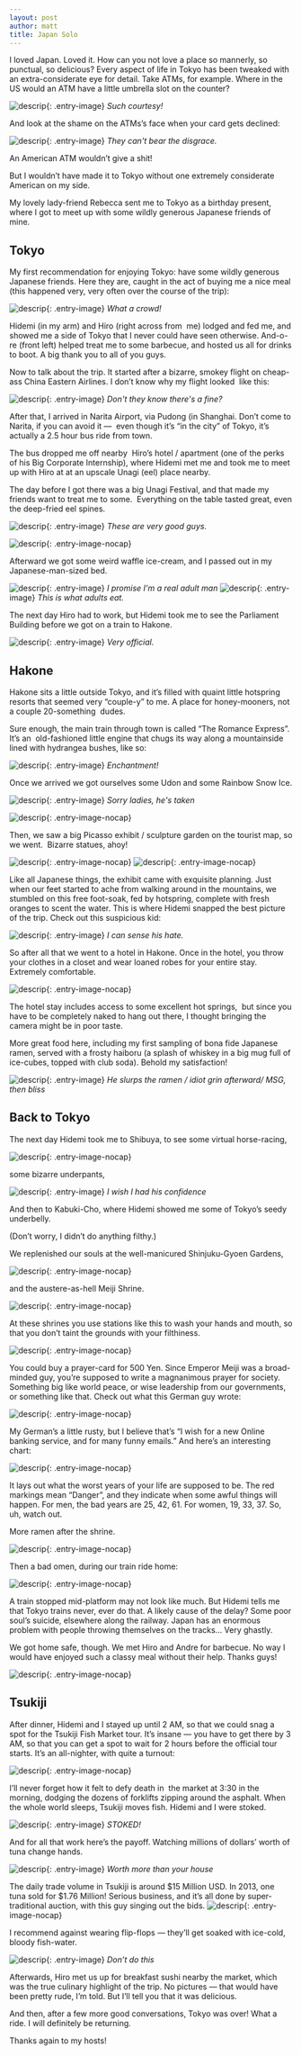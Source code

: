```yaml
---
layout: post
author: matt
title: Japan Solo
---
```


I loved Japan. Loved it. How can you not love a place so mannerly, so punctual, so delicious? Every aspect of life in Tokyo has been tweaked with an extra-considerate eye for detail.
Take ATMs, for example. Where in the US would an ATM have a little umbrella slot on the counter?

![descrip](/assets/images/travel-pics/Japan-first/JapanSolo-pic1.jpg){: .entry-image}
*Such courtesy!*

And look at the shame on the ATMs’s face when your card gets declined:

![descrip](/assets/images/travel-pics/Japan-first/JapanSolo-pic2.jpg){: .entry-image}
*They can't bear the disgrace.*

An American ATM wouldn’t give a shit!

But I wouldn’t have made it to Tokyo without one extremely considerate American on my side.

My lovely lady-friend Rebecca sent me to Tokyo as a birthday present, where I got to meet up with some wildly generous Japanese friends of mine. 

## Tokyo

My first recommendation for enjoying Tokyo: have some wildly generous Japanese friends. Here they are, caught in the act of buying me a nice meal (this happened very, very often over the course of the trip):

![descrip](/assets/images/travel-pics/Japan-first/JapanSolo-pic3.jpg){: .entry-image}
*What a crowd!*

Hidemi (in my arm) and Hiro (right across from  me) lodged and fed me, and showed me a side of Tokyo that I never could have seen otherwise. And-o-re (front left) helped treat me to some barbecue, and hosted us all for drinks to boot. A big thank you to all of you guys.

Now to talk about the trip. It started after a bizarre, smokey flight on cheap-ass China Eastern Airlines. I don’t know why my flight looked  like this:

![descrip](/assets/images/travel-pics/Japan-first/JapanSolo-pic4.jpg){: .entry-image}
*Don't they know there's a fine?*

After that, I arrived in Narita Airport, via Pudong (in Shanghai. Don’t come to Narita, if you can avoid it —  even though it’s “in the city” of Tokyo, it’s actually a 2.5 hour bus ride from town.

The bus dropped me off nearby  Hiro’s hotel / apartment (one of the perks of his Big Corporate Internship), where Hidemi met me and took me to meet up with Hiro at at an upscale Unagi (eel) place nearby.

The day before I got there was a big Unagi Festival, and that made my friends want to treat me to some.  Everything on the table tasted great, even the deep-fried eel spines.

![descrip](/assets/images/travel-pics/Japan-first/JapanSolo-pic5.jpg){: .entry-image}
*These are very good guys.*

![descrip](/assets/images/travel-pics/Japan-first/JapanSolo-pic6.jpg){: .entry-image-nocap}

Afterward we got some weird waffle ice-cream, and I passed out in my Japanese-man-sized bed.

![descrip](/assets/images/travel-pics/Japan-first/JapanSolo-pic8.jpg){: .entry-image}
*I promise I'm a real adult man*
![descrip](/assets/images/travel-pics/Japan-first/JapanSolo-pic7.jpg){: .entry-image}
*This is what adults eat.*


The next day Hiro had to work, but Hidemi took me to see the Parliament Building before we got on a train to Hakone.

![descrip](/assets/images/travel-pics/Japan-first/JapanSolo-pic9.jpg){: .entry-image}
*Very official.*

## Hakone

Hakone sits a little outside Tokyo, and it’s filled with quaint little hotspring resorts that seemed very “couple-y” to me. A place for honey-mooners, not a couple 20-something  dudes.

Sure enough, the main train through town is called “The Romance Express”. It’s an  old-fashioned little engine that chugs its way along a mountainside lined with hydrangea bushes, like so:

![descrip](/assets/images/travel-pics/Japan-first/JapanSolo-pic10.jpg){: .entry-image}
*Enchantment!*

Once we arrived we got ourselves some Udon and some Rainbow Snow Ice.

![descrip](/assets/images/travel-pics/Japan-first/JapanSolo-pic11.jpg){: .entry-image}
*Sorry ladies, he's taken*

![descrip](/assets/images/travel-pics/Japan-first/JapanSolo-pic12.jpg){: .entry-image-nocap}

Then, we saw a big Picasso exhibit / sculpture garden on the tourist map, so we went.  Bizarre statues, ahoy!

![descrip](/assets/images/travel-pics/Japan-first/JapanSolo-pic13.jpg){: .entry-image-nocap}
![descrip](/assets/images/travel-pics/Japan-first/JapanSolo-pic14.jpg){: .entry-image-nocap}

Like all Japanese things, the exhibit came with exquisite planning. Just when our feet started to ache from walking around in the mountains, we stumbled on this free foot-soak, fed by hotspring, complete with fresh oranges to scent the water. This is where Hidemi snapped the best picture of the trip. Check out this suspicious kid:

![descrip](/assets/images/travel-pics/Japan-first/JapanSolo-pic15.jpg){: .entry-image}
*I can sense his hate.*

So after all that we went to a hotel in Hakone. Once in the hotel, you throw your clothes in a closet and wear loaned robes for your entire stay. Extremely comfortable.

![descrip](/assets/images/travel-pics/Japan-first/JapanSolo-pic16.jpg){: .entry-image-nocap}

The hotel stay includes access to some excellent hot springs,  but since you have to be completely naked to hang out there, I thought bringing the camera might be in poor taste.

More great food here, including my first sampling of bona fide Japanese ramen, served with a frosty haiboru (a splash of whiskey in a big mug full of ice-cubes, topped with club soda). Behold my satisfaction!

![descrip](/assets/images/travel-pics/Japan-first/JapanSolo-pic17.jpg){: .entry-image}
*He slurps the ramen / idiot grin afterward/ MSG, then bliss*

## Back to Tokyo

The next day Hidemi took me to Shibuya, to see some virtual horse-racing,

![descrip](/assets/images/travel-pics/Japan-first/JapanSolo-pic18.jpg){: .entry-image-nocap}

some bizarre underpants,

![descrip](/assets/images/travel-pics/Japan-first/JapanSolo-pic19.jpg){: .entry-image}
*I wish I had his confidence*

And then to Kabuki-Cho, where Hidemi showed me some of Tokyo’s seedy underbelly.

(Don’t worry, I didn’t do anything filthy.)

We replenished our souls at the well-manicured Shinjuku-Gyoen Gardens,

![descrip](/assets/images/travel-pics/Japan-first/JapanSolo-pic20.jpg){: .entry-image-nocap}

and the austere-as-hell Meiji Shrine.

![descrip](/assets/images/travel-pics/Japan-first/JapanSolo-pic21.jpg){: .entry-image-nocap}

At these shrines you use stations like this to wash your hands and mouth, so that you don’t taint the grounds with your filthiness.

![descrip](/assets/images/travel-pics/Japan-first/JapanSolo-pic22.jpg){: .entry-image-nocap}

You could buy a prayer-card for 500 Yen. Since Emperor Meiji was a broad-minded guy, you’re supposed to write a magnanimous prayer for society. Something big like world peace, or wise leadership from our governments, or something like that. Check out what this German guy wrote:

![descrip](/assets/images/travel-pics/Japan-first/JapanSolo-pic23.jpg){: .entry-image-nocap}

My German’s a little rusty, but I believe that’s “I wish for a new Online banking service, and for many funny emails.”
And here’s an interesting chart:

![descrip](/assets/images/travel-pics/Japan-first/JapanSolo-pic24.jpg){: .entry-image-nocap}

It lays out what the worst years of your life are supposed to be. The red markings mean “Danger”, and they indicate when some awful things will happen. For men, the bad years are 25, 42, 61. For women, 19, 33, 37. So, uh, watch out.

More ramen after the shrine.

![descrip](/assets/images/travel-pics/Japan-first/JapanSolo-pic25.jpg){: .entry-image-nocap}

Then a bad omen, during our train ride home:

![descrip](/assets/images/travel-pics/Japan-first/JapanSolo-pic26.jpg){: .entry-image-nocap}

A train stopped mid-platform may not look like much. But Hidemi tells me that Tokyo trains never, ever do that. A likely cause of the delay? Some poor soul’s suicide, elsewhere along the railway. Japan has an enormous problem with people throwing themselves on the tracks… Very ghastly.

We got home safe, though. We met Hiro and Andre for barbecue. No way I would have enjoyed such a classy meal without their help. Thanks guys!

![descrip](/assets/images/travel-pics/Japan-first/JapanSolo-pic27.jpg){: .entry-image-nocap}

## Tsukiji

After dinner, Hidemi and I stayed up until 2 AM, so that we could snag a spot for the Tsukiji Fish Market tour. It’s insane — you have to get there by 3 AM, so that you can get a spot to wait for 2 hours before the official tour starts.
It’s an all-nighter, with quite a turnout:

![descrip](/assets/images/travel-pics/Japan-first/JapanSolo-pic28.jpg){: .entry-image-nocap}

I’ll never forget how it felt to defy death in  the market at 3:30 in the morning, dodging the dozens of forklifts zipping around the asphalt. When the whole world sleeps, Tsukiji moves fish. Hidemi and I were stoked.

![descrip](/assets/images/travel-pics/Japan-first/JapanSolo-pic29.jpg){: .entry-image}
*STOKED!*

And for all that work here’s the payoff. Watching millions of dollars’ worth of tuna change hands.

![descrip](/assets/images/travel-pics/Japan-first/JapanSolo-pic30.jpg){: .entry-image}
*Worth more than your house*

The daily trade volume in Tsukiji is around $15 Million USD. In 2013, one tuna sold for $1.76 Million! Serious business, and it’s all done by super-traditional auction, with this guy singing out the bids.
![descrip](/assets/images/travel-pics/Japan-first/JapanSolo-pic31.jpg){: .entry-image-nocap}

I recommend against wearing flip-flops — they’ll get soaked with ice-cold, bloody fish-water.

![descrip](/assets/images/travel-pics/Japan-first/JapanSolo-pic32.jpg){: .entry-image}
*Don’t do this*

Afterwards, Hiro met us up for breakfast sushi nearby the market, which was the true culinary highlight of the trip. No pictures — that would have been pretty rude, I’m told. But I’ll tell you that it was delicious.

And then, after a few more good conversations, Tokyo was over! What a ride. I will definitely be returning.

Thanks again to my hosts!

